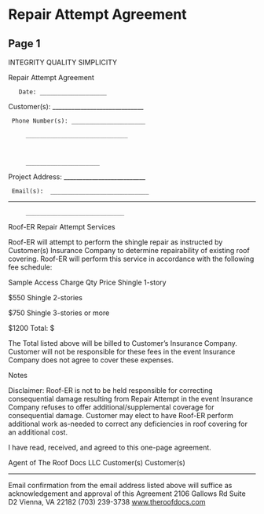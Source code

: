 # Repair Attempt Agreement

## Page 1

INTEGRITY 
QUALITY 
SIMPLICITY 
  
 
  Repair Attempt Agreement 
 
 
 
       Date: ___________________   
Customer(s): _____________________________ 
 
     Phone Number(s): _____________________ 
 
         _____________________________ 
 
 
 
         _____________________ 
Project Address: __________________________ 
 
     Email(s):  ____________________________              
  
 __________________________ 
 
  
         ____________________________ 
 
Roof-ER Repair Attempt Services 
 
Roof-ER will attempt to perform the shingle repair as instructed by Customer(s) Insurance Company to 
determine repairability of existing roof covering. Roof-ER will perform this service in accordance with 
the following fee schedule: 
 
Sample 
Access Charge 
Qty 
Price 
Shingle 
1-story 
 
$550 
Shingle 
2-stories 
 
$750 
Shingle 
3-stories or more 
 
$1200 
Total: $ 
 
The Total listed above will be billed to Customer’s Insurance Company. Customer will not be 
responsible for these fees in the event Insurance Company does not agree to cover these expenses. 
 
Notes 
 
 
Disclaimer: Roof-ER is not to be held responsible for correcting consequential damage resulting from Repair Attempt 
in the event Insurance Company refuses to offer additional/supplemental coverage for consequential damage. 
Customer may elect to have Roof-ER perform additional work as-needed to correct any deficiencies in roof covering 
for an additional cost.  
 
I have read, received, and agreed to this one-page agreement. 
 
Agent of The Roof Docs LLC                                 Customer(s)                                                Customer(s) 
 
________________________                  _________________________                   ________________________ 
 
Email confirmation from the email address listed above will suffice as acknowledgement and approval of 
this Agreement 
2106 Gallows Rd 
Suite D2 
Vienna, VA 22182 
(703) 239-3738 
www.theroofdocs.com

